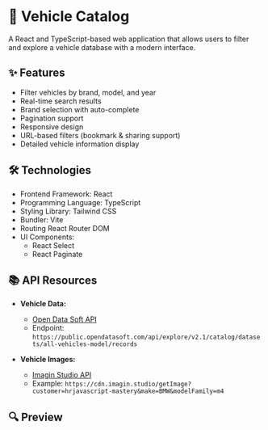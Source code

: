 # 🚗 Vehicle Catalog

A React and TypeScript-based web application that allows users to filter and explore a vehicle database with a modern interface.

## ✨ Features

- Filter vehicles by brand, model, and year  
- Real-time search results  
- Brand selection with auto-complete  
- Pagination support  
- Responsive design  
- URL-based filters (bookmark & sharing support)  
- Detailed vehicle information display  

## 🛠️ Technologies

- Frontend Framework: React
- Programming Language: TypeScript 
- Styling Library: Tailwind CSS
- Bundler: Vite 
- Routing React Router DOM  
- UI Components:  
  - React Select  
  - React Paginate  

## 📚 API Resources

- **Vehicle Data:**  
  - [Open Data Soft API](https://public.opendatasoft.com/explore/dataset/all-vehicles-model/api/?sort=scharger)  
  - Endpoint: `https://public.opendatasoft.com/api/explore/v2.1/catalog/datasets/all-vehicles-model/records`  

- **Vehicle Images:**  
  - [Imagin Studio API](https://docs.imagin.studio/guides/getting-images/embedding-in-your-website)  
  - Example: `https://cdn.imagin.studio/getImage?customer=hrjavascript-mastery&make=BMW&modelFamily=m4`  

## 🔍 Preview

